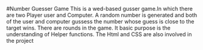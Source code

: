 #Number Guesser Game  This is a wed-based gusser game.In which there are two Player user and Computer. A random number is generated and both of the user and computer gussess the number whose guess is close to the target wins. There are rounds in the game. It basic purpose is the understanding of Helper functions. The Html and CSS are also involved in the project
